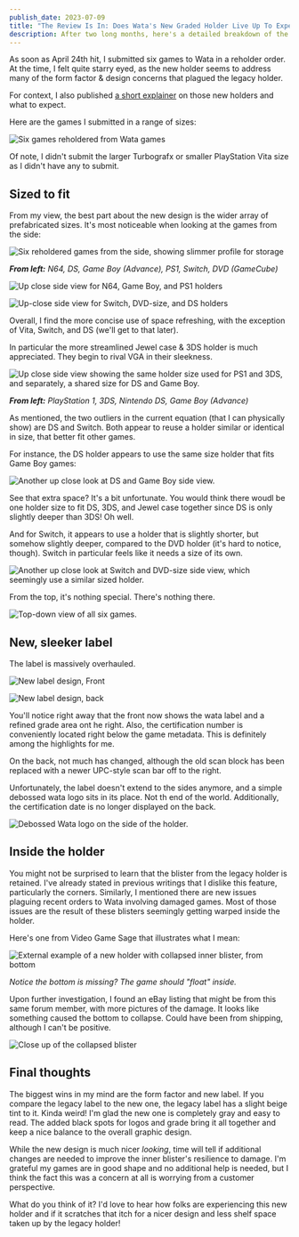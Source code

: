 ```yaml
---
publish_date: 2023-07-09
title: "The Review Is In: Does Wata's New Graded Holder Live Up To Expectations?"
description: After two long months, here's a detailed breakdown of the new features
---
```

As soon as April 24th hit, I submitted six games to Wata in a reholder order. At the time, I felt quite starry eyed, as the new holder seems to address many of the form factor & design concerns that plagued the legacy holder.

For context, I also published [a short explainer](/essays/review-new-wata-games-holder-design) on those new holders and what to expect.

Here are the games I submitted in a range of sizes:

![Six games reholdered from Wata games](/uploads/img_3253.jpeg)

Of note, I didn't submit the larger Turbografx or smaller PlayStation Vita size as I didn't have any to submit.

## Sized to fit

From my view, the best part about the new design is the wider array of prefabricated sizes. It's most noticeable when looking at the games from the side:

![Six reholdered games from the side, showing slimmer profile for storage](/uploads/img_3254.jpeg)

***From left:** N64, DS, Game Boy (Advance), PS1, Switch, DVD (GameCube)*

![Up close side view for N64, Game Boy, and PS1 holders](/uploads/img_3256.jpeg)

![Up-close side view for Switch, DVD-size, and DS holders](/uploads/img_3255.jpeg)

Overall, I find the more concise use of space refreshing, with the exception of Vita, Switch, and DS (we'll get to that later).

In particular the more streamlined Jewel case & 3DS holder is much appreciated. They begin to rival VGA in their sleekness.

![Up close side view showing the same holder size used for PS1 and 3DS, and separately, a shared size for DS and Game Boy.](/uploads/img_3262.jpeg)

***From left:** PlayStation 1, 3DS, Nintendo DS, Game Boy (Advance)*

As mentioned, the two outliers in the current equation (that I can physically show) are DS and Switch. Both appear to reuse a holder similar or identical in size, that better fit other games.

For instance, the DS holder appears to use the same size holder that fits Game Boy games: 

![Another up close look at DS and Game Boy side view.](/uploads/img_3259.jpeg)

See that extra space? It's a bit unfortunate. You would think there woudl be one holder size to fit DS, 3DS, and Jewel case together since DS is only slightly deeper than 3DS! Oh well.

And for Switch, it appears to use a holder that is slightly shorter, but somehow slightly deeper, compared to the DVD holder (it's hard to notice, though). Switch in particular feels like it needs a size of its own.

![Another up close look at Switch and DVD-size side view, which seemingly use a similar sized holder.](/uploads/img_3260.jpeg)

From the top, it's nothing special. There's nothing there.

![Top-down view of all six games.](/uploads/img_3258.jpeg)

## New, sleeker label

The label is massively overhauled. 

![New label design, Front](/uploads/img_3324.jpeg)

![New label design, back](/uploads/img_3325.jpeg)

You'll notice right away that the front now shows the wata label and a refined grade area ont he right. Also, the certification number is conveniently located right below the game metadata. This is definitely among the highlights for me.

On the back, not much has changed, although the old scan block has been replaced with a newer UPC-style scan bar off to the right.

Unfortunately, the label doesn't extend to the sides anymore, and a simple debossed wata logo sits in its place. Not th end of the world. Additionally, the certification date is no longer displayed on the back.

![Debossed Wata logo on the side of the holder.](/uploads/img_3327.jpeg)

## Inside the holder

You might not be surprised to learn that the blister from the legacy holder is retained. I've already stated in previous writings that I dislike this feature, particularly the corners. Similarly, I mentioned there are new issues plaguing recent orders to Wata involving damaged games. Most of those issues are the result of these blisters seemingly getting warped inside the holder.

Here's one from Video Game Sage that illustrates what I mean:

![External example of a new holder with collapsed inner blister, from bottom](/uploads/image.jpeg.bd90bd940877cd68f65e2db852c71436.jpeg)

*Notice the bottom is missing? The game should "float" inside.*

Upon further investigation, I found an eBay listing that might be from this same forum member, with more pictures of the damage. It looks like something caused the bottom to collapse. Could have been from shipping, although I can't be positive.

![Close up of the collapsed blister](/uploads/screenshot_20230707_233926_ebay.jpg)

## Final thoughts

The biggest wins in my mind are the form factor and new label. If you compare the legacy label to the new one, the legacy label has a slight beige tint to it. Kinda weird! I'm glad the new one is completely gray and easy to read. The added black spots for logos and grade bring it all together and keep a nice balance to the overall graphic design.

While the new design is much nicer *looking*, time will tell if additional changes are needed to improve the inner blister's resilience to damage. I'm grateful my games are in good shape and no additional help is needed, but I think the fact this was a concern at all is worrying from a customer perspective.

What do you think of it? I'd love to hear how folks are experiencing this new holder and if it scratches that itch for a nicer design and less shelf space taken up by the legacy holder!
